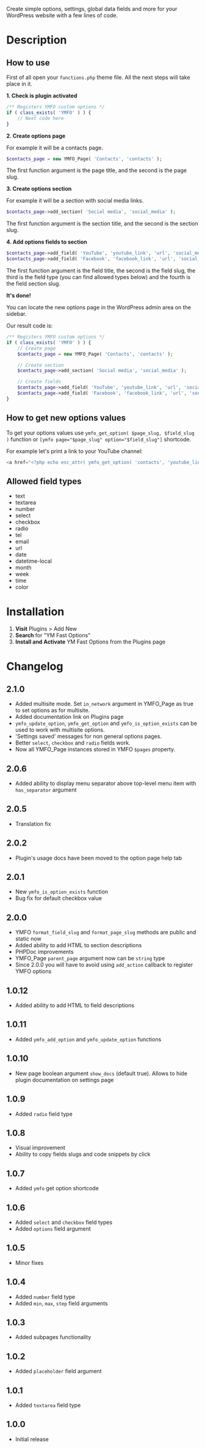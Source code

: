 Create simple options, settings, global data fields and more for your WordPress website with a few lines of code.

# Description

## How to use

First of all open your `functions.php` theme file. All the next steps will take place in it.

**1. Check is plugin activated**

```php
/** Registers YMFO custom options */
if ( class_exists( 'YMFO' ) ) {
	// Next code here
}
```

**2. Create options page**

For example it will be a contacts page.

```php
$contacts_page = new YMFO_Page( 'Contacts', 'contacts' );
```

The first function argument is the page title, and the second is the page slug.

**3. Create options section**

For example it will be a section with social media links.

```php
$contacts_page->add_section( 'Social media', 'social_media' );
```

The first function argument is the section title, and the second is the section slug.

**4. Add options fields to section**

```php
$contacts_page->add_field( 'YouTube', 'youtube_link', 'url', 'social_media' );
$contacts_page->add_field( 'Facebook', 'facebook_link', 'url', 'social_media' );
```

The first function argument is the field title, the second is the field slug, the third is the field type (you can find allowed types below) and the fourth is the field section slug.

**It's done!**

You can locate the new options page in the WordPress admin area on the sidebar.

Our result code is:

```php
/** Registers YMFO custom options */
if ( class_exists( 'YMFO' ) ) {
	// Create page
	$contacts_page = new YMFO_Page( 'Contacts', 'contacts' );

	// Create section
	$contacts_page->add_section( 'Social media', 'social_media' );

	// Create fields
	$contacts_page->add_field( 'YouTube', 'youtube_link', 'url', 'social_media' );
	$contacts_page->add_field( 'Facebook', 'facebook_link', 'url', 'social_media' );
}
```

## How to get new options values

To get your options values use `ymfo_get_option( $page_slug, $field_slug )` function or `[ymfo page="$page_slug" option="$field_slug"]` shortcode.

For example let's print a link to your YouTube channel:

```php
<a href="<?php echo esc_attr( ymfo_get_option( 'contacts', 'youtube_link' ) ); ?>">YouTube</a>
```

## Allowed field types

- text
- textarea
- number
- select
- checkbox
- radio
- tel
- email
- url
- date
- datetime-local
- month
- week
- time
- color

# Installation

1. **Visit** Plugins > Add New
1. **Search** for "YM Fast Options"
1. **Install and Activate** YM Fast Options from the Plugins page

# Changelog

## 2.1.0
* Added multisite mode. Set `in_network` argument in YMFO_Page as true to set options as for multisite.
* Added documentation link on Plugins page
* `ymfo_update_option`, `ymfo_get_option` and `ymfo_is_option_exists` can be used to work with multisite options.
* 'Settings saved' messages for non general options pages.
* Better `select`, `checkbox` and `radio` fields work.
* Now all YMFO_Page instances stored in YMFO `$pages` property.

## 2.0.6
* Added ability to display menu separator above top-level menu item with `has_separator` argument

## 2.0.5
* Translation fix

## 2.0.2
* Plugin's usage docs have been moved to the option page help tab

## 2.0.1
* New `ymfo_is_option_exists` function
* Bug fix for default checkbox value

## 2.0.0
* YMFO `format_field_slug` and `format_page_slug` methods are public and static now
* Added ability to add HTML to section descriptions
* PHPDoc improvements
* YMFO_Page `parent_page` argument now can be `string` type
* Since 2.0.0 you will have to avoid using `add_action` callback to register YMFO options

## 1.0.12
* Added ability to add HTML to field descriptions

## 1.0.11
* Added `ymfo_add_option` and `ymfo_update_option` functions

## 1.0.10
* New page boolean argument `show_docs` (default true). Allows to hide plugin documentation on settings page

## 1.0.9
* Added `radio` field type

## 1.0.8
* Visual improvement
* Ability to copy fields slugs and code snippets by click

## 1.0.7
* Added `ymfo` get option shortcode

## 1.0.6
* Added `select` and `checkbox` field types
* Added `options` field argument

## 1.0.5
* Minor fixes

## 1.0.4
* Added `number` field type
* Added `min`, `max`, `step` field arguments

## 1.0.3
* Added subpages functionality

## 1.0.2
* Added `placeholder` field argument

## 1.0.1
* Added `textarea` field type

## 1.0.0
* Initial release

